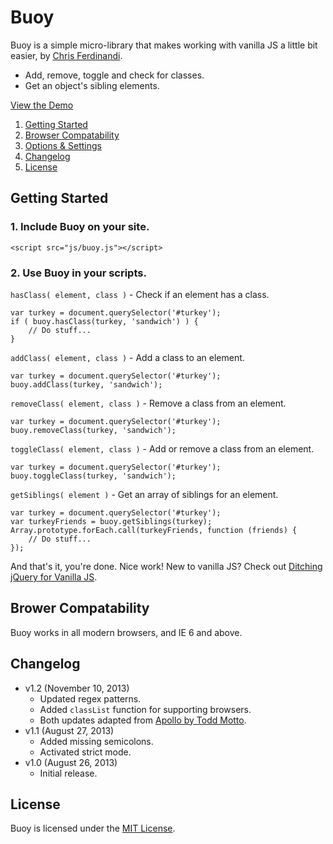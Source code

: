 # Buoy
Buoy is a simple micro-library that makes working with vanilla JS a little bit easier, by [Chris Ferdinandi](http://gomakethings.com).

* Add, remove, toggle and check for classes.
* Get an object's sibling elements.

[View the Demo](http://cferdinandi.github.io/buoy/)

1. [Getting Started](#getting-started)
2. [Browser Compatability](#browser-compatability)
3. [Options & Settings](#options-and-settings)
4. [Changelog](#changelog)
5. [License](#license)



## Getting Started

### 1. Include Buoy on your site.

	<script src="js/buoy.js"></script>

### 2. Use Buoy in your scripts.

`hasClass( element, class )` - Check if an element has a class.

	var turkey = document.querySelector('#turkey');
	if ( buoy.hasClass(turkey, 'sandwich') ) {
	    // Do stuff...
	}

`addClass( element, class )` - Add a class to an element.

	var turkey = document.querySelector('#turkey');
	buoy.addClass(turkey, 'sandwich');

`removeClass( element, class )` - Remove a class from an element.

	var turkey = document.querySelector('#turkey');
	buoy.removeClass(turkey, 'sandwich');

`toggleClass( element, class )` - Add or remove a class from an element.

	var turkey = document.querySelector('#turkey');
	buoy.toggleClass(turkey, 'sandwich');

`getSiblings( element )` - Get an array of siblings for an element.

	var turkey = document.querySelector('#turkey');
	var turkeyFriends = buoy.getSiblings(turkey);
	Array.prototype.forEach.call(turkeyFriends, function (friends) {
	    // Do stuff...
	});

And that's it, you're done. Nice work! New to vanilla JS? Check out [Ditching jQuery for Vanilla JS](http://gomakethings.com/ditching-jquery-for-vanilla-js/).



## Brower Compatability

Buoy works in all modern browsers, and IE 6 and above.



## Changelog
* v1.2 (November 10, 2013)
  * Updated regex patterns.
  * Added `classList` function for supporting browsers.
  * Both updates adapted from [Apollo by Todd Motto](https://github.com/toddmotto/apollo).
* v1.1 (August 27, 2013)
  * Added missing semicolons.
  * Activated strict mode.
* v1.0 (August 26, 2013)
  * Initial release.



## License
Buoy is licensed under the [MIT License](http://gomakethings.com/mit/).